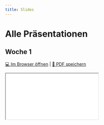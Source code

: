 ```yaml
---
title: Slides
---
```


# Alle Präsentationen

## Woche 1

[:computer: Im Browser öffnen](pathname:///slides/woche-1) | [:floppy_disk: PDF speichern](pathname:///slides/woche-1)

<iframe src="/bbzbl-modul-231/slides/woche-1"></iframe>